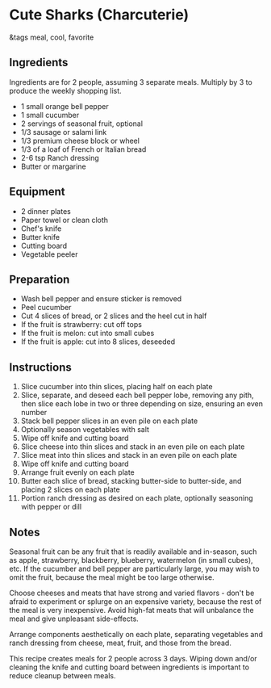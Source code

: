 # Cute Sharks (Charcuterie)

&tags meal, cool, favorite

## Ingredients

Ingredients are for 2 people, assuming 3 separate meals. Multiply by 3 to produce the weekly shopping list.

- 1 small orange bell pepper
- 1 small cucumber
- 2 servings of seasonal fruit, optional
- 1/3 sausage or salami link
- 1/3 premium cheese block or wheel
- 1/3 of a loaf of French or Italian bread
- 2-6 tsp Ranch dressing
- Butter or margarine

## Equipment

- 2 dinner plates
- Paper towel or clean cloth
- Chef's knife
- Butter knife
- Cutting board
- Vegetable peeler

## Preparation

- Wash bell pepper and ensure sticker is removed
- Peel cucumber
- Cut 4 slices of bread, or 2 slices and the heel cut in half
- If the fruit is strawberry: cut off tops
- If the fruit is melon: cut into small cubes
- If the fruit is apple: cut into 8 slices, deseeded

## Instructions

1. Slice cucumber into thin slices, placing half on each plate
1. Slice, separate, and deseed each bell pepper lobe, removing any pith, then slice each lobe in two or three depending on size, ensuring an even number
1. Stack bell pepper slices in an even pile on each plate
1. Optionally season vegetables with salt
1. Wipe off knife and cutting board
1. Slice cheese into thin slices and stack in an even pile on each plate
1. Slice meat into thin slices and stack in an even pile on each plate
1. Wipe off knife and cutting board
1. Arrange fruit evenly on each plate
1. Butter each slice of bread, stacking butter-side to butter-side, and placing 2 slices on each plate
1. Portion ranch dressing as desired on each plate, optionally seasoning with pepper or dill

## Notes

Seasonal fruit can be any fruit that is readily available and in-season, such as apple, strawberry, blackberry, blueberry, watermelon (in small cubes), etc. If the cucumber and bell pepper are particularly large, you may wish to omit the fruit, because the meal might be too large otherwise.

Choose cheeses and meats that have strong and varied flavors - don't be afraid to experiment or splurge on an expensive variety, because the rest of the meal is very inexpensive. Avoid high-fat meats that will unbalance the meal and give unpleasant side-effects.

Arrange components aesthetically on each plate, separating vegetables and ranch dressing from cheese, meat, fruit, and those from the bread.

This recipe creates meals for 2 people across 3 days. Wiping down and/or cleaning the knife and cutting board between ingredients is important to reduce cleanup between meals.